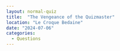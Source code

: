 ```yaml
---
layout: normal-quiz
title:  "The Vengeance of the Quizmaster"
location: "Le Croque Bedaine"
date: "2024-07-06"
categories:
  - Questions
---
```

